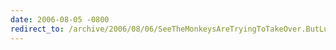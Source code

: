 ```yaml
---
date: 2006-08-05 -0800
redirect_to: /archive/2006/08/06/SeeTheMonkeysAreTryingToTakeOver.ButLuckilyThereIsHelp.aspx/
---
```

